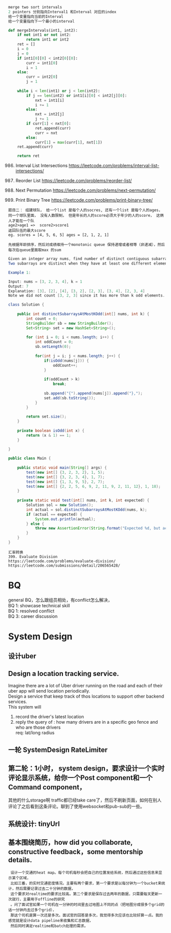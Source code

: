 ```python
merge two sort intervals  
2 pointers 分别指向Interval1 和Interval 对应的index
给一个变量指向当前的Interval 
给一个变量指向下一个最小的interval  

def mergeIntervals(int1, int2):
    if not int1 or not int2:
        return int1 or int2
    ret = []
    i = 0
    j = 0
    if int1[0][0] < int2[0][0]:
        curr = int1[0]
        i = 1
    else:
        curr = int2[0]
        j = 1
    
    while i < len(int1) or j < len(int2):
        if j == len(int2) or int1[i][0] < int2[j][0]:
            nxt = int1[i]
            i += 1
        else:
            nxt = int2[j]
            j += 1
        if curr[1] < nxt[0]:
            ret.append(curr)
            curr = nxt
        else:
            curr[1] = max(curr[1], nxt[1])
    ret.append(curr)

    return ret

```

986. Interval List Intersections  https://leetcode.com/problems/interval-list-intersections/  
143. Reorder List  https://leetcode.com/problems/reorder-list/  

31. Next Permutation  https://leetcode.com/problems/next-permutation/  

655. Print Binary Tree https://leetcode.com/problems/print-binary-tree/  


```
题目二： 组建球队， 给一个list 是每个人的socres, 还有一个list 是每个人的ages，
同一个球队里面， 没有人数限制， 但是年长的人的score必须大于年少的人的score， 这俩人才能在一个队
age2>age1 =>  score2>score1
返回队伍的最大score
eg. scores = [4, 5, 6, 5] ages = [2, 1, 2, 1]

先根据年龄排序，然后对成绩维持一个monotonic queue 保持递增或者相等（非递减），然后每次在queue里面取max 的sum 
```


```java
Given an integer array nums, find number of distinct contiguous subarrays with at most k odd elements.
Two subarrays are distinct when they have at least one different element.

Example 1:

Input: nums = [3, 2, 3, 4], k = 1
Output: 7 
Explanation: [3], [2], [4], [3, 2], [2, 3], [3, 4], [2, 3, 4]
Note we did not count [3, 2, 3] since it has more than k odd elements.

class Solution {
    
    public int distinctSubarraysAtMostKOdd(int[] nums, int k) {
        int count = 0;
        StringBuilder sb = new StringBuilder();
        Set<String> set = new HashSet<String>();
        
        for (int i = 0; i < nums.length; i++) {
            int oddCount = 0;
            sb.setLength(0);
            
            for(int j = i; j < nums.length; j++) {
                if(isOdd(nums[j])) {
                    oddCount++;        
                }
                
                if(oddCount > k)
                    break;
                
                sb.append("{").append(nums[j]).append("},");
                set.add(sb.toString());
            }
        }
        
        return set.size();
    }
    
    private boolean isOdd(int x) {
        return (x & 1) == 1;
    }
    
}

public class Main { 
    
    public static void main(String[] args) {
        test(new int[] {3, 2, 3, 2}, 1, 5);
        test(new int[] {3, 2, 3, 4}, 1, 7);
        test(new int[] {1, 3, 9, 5}, 2, 7);
        test(new int[] {2, 2, 5, 6, 9, 2, 11, 9, 2, 11, 12}, 1, 18);
    }
    
    private static void test(int[] nums, int k, int expected) {
        Solution sol = new Solution();
        int actual = sol.distinctSubarraysAtMostKOdd(nums, k);
        if (actual == expected) {
            System.out.println(actual);
        } else {
            throw new AssertionError(String.format("Expected %d, but actual %d", expected, actual));
        }
    }
}
```

```
汇率转换
399. Evaluate Division  
https://leetcode.com/problems/evaluate-division/
https://leetcode.com/submissions/detail/206565428/
```
# BQ
general BQ，怎么跟组员相处，有conflict怎么解决，  
BQ 1: showcase technical skill  
BQ 1: resolved conflict  
BQ 3: career discussion  

# System Design
## 设计uber 

## Design a location tracking service.  
Imagine there are a lot of Uber driver running on the road and each of their uber app will send location periodically.   
Design a service that keep track of thos locations to support other backend services.  
This system will  
1. record the driver's latest location  
2. reply the query of : how many drivers are in a specific geo fence and who are those drivers  
req: lat/long radius  
## 一轮 SystemDesign RateLimiter

## 第二轮：1小时， system design，要求设计一个实时评论显示系统，给你一个Post component和一个Command component，
其他的什么storage啊 traffic都已经take care了，然后不刷新页面，如何在别人评论了之后看到这条评论。聊到了使用websocket和pub-sub的一些。

## 系统设计: tinyUrl  

## 基本围绕简历，how did you collaborate, constructive feedback，some mentorship details.  
```
 设计一个交通的heat map。每个司机每秒会把自己的位置发给系统，然后通过这些信息来显示某个区域，
 比如三番，的实时交通密度情况。主要有两个要求，第一个要求是以每分钟为一个bucket来统计，然后需要记录过去二十分钟的数据，
 这个要求对realtime的要求比较高。第二个要求是保存过去两年的数据，只需要每天更新一次就行，主要用于offline的研究
 。问了面试官如果一个司机在一分钟的时间里去过地图上不同的点（把地图分成很多个grid的话一分钟内去过多个grid），
 那这个司机是算一次还是多次。面试官的回答是多次，我觉得多次应该也比较好算一点。我的感觉就是设计data pipeline来收集和汇总数据，
 然后同时满足realtime和batch处理的需求。
 ```
